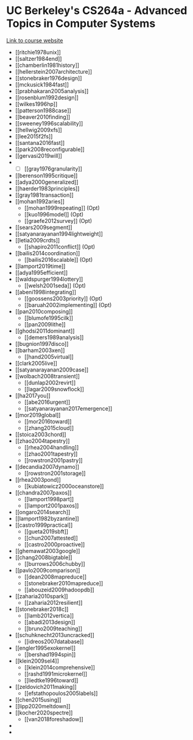 
# UC Berkeley's CS264a - Advanced Topics in Computer Systems

[Link to course website](https://people.eecs.berkeley.edu/~kubitron/courses/cs262a-F23/index.html)

- [[ritchie1978unix]]
- [[saltzer1984end]]
- [[chamberlin1981history]]
- [[hellerstein2007architecture]]
- [[stonebraker1976design]]
- [[mckusick1984fast]]
- [[prabhakaran2005analysis]]
- [[rosenblum1992design]]
- [[wilkes1996hp]]
- [[patterson1988case]]
- [[beaver2010finding]]
- [[sweeney1996scalability]]
- [[hellwig2009xfs]]
- [[lee2015f2fs]]
- [[santana2016fast]]
- [[park2008reconfigurable]]
- [[gervasi2019will]]
- - [ ] [[gray1976granularity]]
- [[berenson1995critique]]
- [[adya2000generalized]]
- [[haerder1983principles]]
- [[gray1981transaction]]
- [[mohan1992aries]]
	- [[mohan1999repeating]] (Opt)
	- [[kuo1996model]] (Opt)
	- [[graefe2012survey]] (Opt)
- [[sears2009segment]]
- [[satyanarayanan1994lightweight]]
- [[letia2009crdts]]
	- [[shapiro2011conflict]] (Opt)
- [[bailis2014coordination]]
	- [[bailis2016scalable]] (Opt)
- [[lamport2019time]]
- [[adya1995efficient]]
- [[waldspurger1994lottery]]
	- [[welsh2001seda]] (Opt)
- [[abeni1998integrating]]
	- [[goossens2003priority]] (Opt)
	- [[baruah2002implementing]] (Opt)
- [[pan2010composing]]
	- [[blumofe1995cilk]]
	- [[pan2009lithe]]
- [[ghodsi2011dominant]]
	- [[demers1989analysis]]
- [[bugnion1997disco]]
- [[barham2003xen]]
	- [[hand2005virtual]]
- [[clark2005live]]
- [[satyanarayanan2009case]]
- [[wolbach2008transient]]
	- [[dunlap2002revirt]]
	- [[lagar2009snowflock]]
- [[ha2017you]]
	- [[abe2016urgent]]
	- [[satyanarayanan2017emergence]]
- [[mor2019global]]
	- [[mor2016toward]]
	- [[zhang2015cloud]]
- [[stoica2003chord]]
- [[zhao2004tapestry]]
	- [[rhea2004handling]]
	- [[zhao2001tapestry]]
	- [[rowstron2001pastry]]
- [[decandia2007dynamo]]
	- [[rowstron2001storage]]
- [[rhea2003pond]]
	- [[kubiatowicz2000oceanstore]]
- [[chandra2007paxos]]
	- [[lamport1998part]]
	- [[lamport2001paxos]]
- [[ongaro2014search]]
- [[lamport1982byzantine]]
- [[castro1999practical]]
	- [[gueta2019sbft]]
	- [[chun2007attested]]
	- [[castro2000proactive]]
- [[ghemawat2003google]]
- [[chang2008bigtable]]
	- [[burrows2006chubby]]
- [[pavlo2009comparison]]
	- [[dean2008mapreduce]]
	- [[stonebraker2010mapreduce]]
	- [[abouzeid2009hadoopdb]]
- [[zaharia2010spark]]
	- [[zaharia2012resilient]]
- [[stonebraker2018c]]
	- [[lamb2012vertica]]
	- [[abadi2013design]]
	- [[bruno2009teaching]]
- [[schuhknecht2013uncracked]]
	- [[idreos2007database]]
- [[engler1995exokernel]]
	- [[bershad1994spin]]
- [[klein2009sel4]]
	- [[klein2014comprehensive]]
	- [[rashd1991microkernel]]
	- [[liedtke1996toward]]
- [[zeldovich2011making]]
	- [[efstathopoulos2005labels]]
- [[chen2015using]]
- [[lipp2020meltdown]]
- [[kocher2020spectre]]
	- [[van2018foreshadow]]
- 
- 